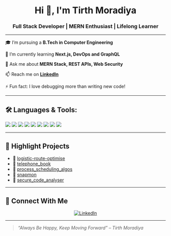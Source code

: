 <h1 align="center">Hi 👋, I'm Tirth Moradiya</h1>
<h3 align="center">Full Stack Developer | MERN Enthusiast | Lifelong Learner</h3>

---

🎓 I’m pursuing a **B.Tech in Computer Engineering**

🌱 I’m currently learning **Next.js, DevOps and GraphQL**

💬 Ask me about **MERN Stack, REST APIs, Web Security**

📫 Reach me on **[LinkedIn](https://www.linkedin.com/in/tirth-moradiya-738927253/)**

⚡ Fun fact: I love debugging more than writing new code!

---

## 🛠️ Languages & Tools:

<p align="left">
  <img src="https://img.shields.io/badge/JavaScript-F7DF1E?style=for-the-badge&logo=javascript&logoColor=black" />
  <img src="https://img.shields.io/badge/React-20232A?style=for-the-badge&logo=react&logoColor=61DAFB" />
  <img src="https://img.shields.io/badge/Node.js-339933?style=for-the-badge&logo=nodedotjs&logoColor=white" />
  <img src="https://img.shields.io/badge/MongoDB-4EA94B?style=for-the-badge&logo=mongodb&logoColor=white" />
  <img src="https://img.shields.io/badge/Express.js-000000?style=for-the-badge&logo=express&logoColor=white" />
  <img src="https://img.shields.io/badge/C++-00599C?style=for-the-badge&logo=c%2B%2B&logoColor=white" />
  <img src="https://img.shields.io/badge/Java-ED8B00?style=for-the-badge&logo=java&logoColor=white" />
  <img src="https://img.shields.io/badge/Git-F05032?style=for-the-badge&logo=git&logoColor=white" />
  <img src="https://img.shields.io/badge/Linux-FCC624?style=for-the-badge&logo=linux&logoColor=black" />
</p>

---

## 🚀 Highlight Projects

- 🔧 [logistic-route-optimise](https://github.com/Tirthmoradiya/logistic-route-optimise)
- 📖 [telephone_book](https://github.com/Tirthmoradiya/telephone_book)
- 🧠 [process_scheduling_algos](https://github.com/Tirthmoradiya/process_scheduling_algos)
- 📸 [snapmon](https://github.com/Tirthmoradiya/snapmon)
- 🔐 [secure_code_analyser](https://github.com/Tirthmoradiya/secure_code_analyser)

---

## 🔗 Connect With Me

<p align="center">
  <a href="https://www.linkedin.com/in/tirth-moradiya-738927253/" target="_blank">
    <img src="https://img.shields.io/badge/LinkedIn-blue?style=for-the-badge&logo=linkedin" alt="LinkedIn" />
  </a>
</p>

---

> *“Always Be Happy, Keep Moving Forward” – Tirth Moradiya*
